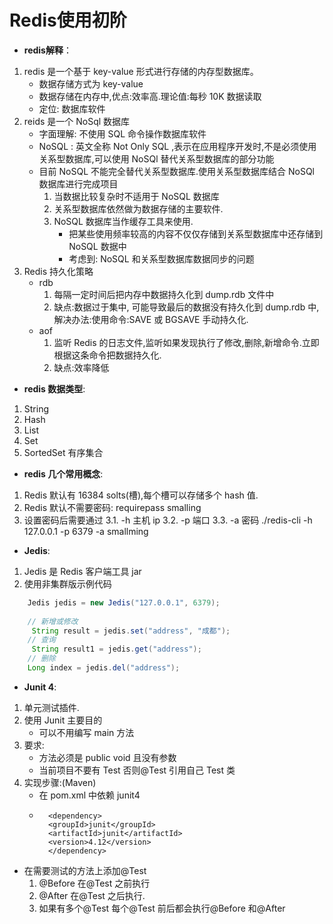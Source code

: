 # Redis使用初阶
+ **redis解释**：
1. redis 是一个基于 key-value 形式进行存储的内存型数据库。
	+ 数据存储方式为 key-value 
	+ 数据存储在内存中,优点:效率高.理论值:每秒 10K 数据读取
	+ 定位: 数据库软件
2. reids 是一个 NoSql 数据库
	+ 字面理解: 不使用 SQL 命令操作数据库软件
	+ NoSQL : 英文全称 Not Only SQL ,表示在应用程序开发时,不是必须使用关系型数据库,可以使用 NoSQl 替代关系型数据库的部分功能
	+ 目前 NoSQL 不能完全替代关系型数据库.使用关系型数据库结合 NoSQl 数据库进行完成项目
		1. 当数据比较复杂时不适用于 NoSQL 数据库
		2. 关系型数据库依然做为数据存储的主要软件.
		3. NoSQL 数据库当作缓存工具来使用.
			+ 把某些使用频率较高的内容不仅仅存储到关系型数据库中还存储到 NoSQL 数据中
			+ 考虑到: NoSQL 和关系型数据库数据同步的问题
3. Redis 持久化策略
	+ rdb
		1. 每隔一定时间后把内存中数据持久化到 dump.rdb 文件中
		2. 缺点:数据过于集中, 可能导致最后的数据没有持久化到 dump.rdb 中,解决办法:使用命令:SAVE 或 BGSAVE 手动持久化.
	+ aof
		1. 监听 Redis 的日志文件,监听如果发现执行了修改,删除,新增命令.立即根据这条命令把数据持久化.
		2.  缺点:效率降低	
+ **redis 数据类型**:
1. String
2. Hash
3. List
4. Set
5. SortedSet 有序集合
+ **redis 几个常用概念**:
1. Redis 默认有 16384 solts(槽),每个槽可以存储多个 hash 值.
2. Redis 默认不需要密码: requirepass	smalling	
3. 设置密码后需要通过
3.1. -h 主机 ip
3.2. -p 端口
3.3. -a 密码
./redis-cli -h 127.0.0.1 -p 6379 -a smallming
+ **Jedis**:
1. Jedis 是 Redis 客户端工具 jar
2. 使用非集群版示例代码
```java
	Jedis jedis = new Jedis("127.0.0.1", 6379);
	
	// 新增或修改
	 String result = jedis.set("address", "成都");
	// 查询
	 String result1 = jedis.get("address");
	// 删除
	Long index = jedis.del("address");
   ```
+ **Junit 4**:
1. 单元测试插件.
2. 使用 Junit 主要目的
	- 可以不用编写 main 方法
3. 要求:
	- 方法必须是 public void 且没有参数
	- 当前项目不要有 Test 否则@Test 引用自己 Test 类
4. 实现步骤:(Maven)
	- 在 pom.xml 中依赖 junit4
	- ```
		<dependency>
		<groupId>junit</groupId>
		<artifactId>junit</artifactId>
		<version>4.12</version>
		</dependency>
		```
- 在需要测试的方法上添加@Test
	1. @Before 在@Test 之前执行
	2. @After 在@Test 之后执行.
    3. 如果有多个@Test 每个@Test 前后都会执行@Before 和@After
